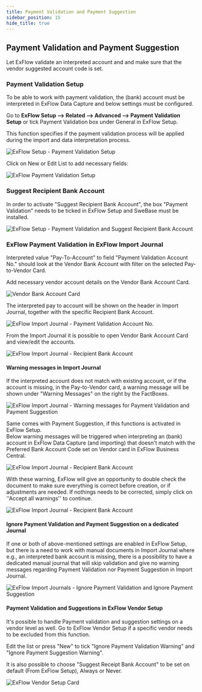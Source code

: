```yaml
---
title: Payment Validation and Payment Suggestion
sidebar_position: 15
hide_title: true
---
```

## Payment Validation and Payment Suggestion

Let ExFlow validate an interpreted account and and make sure that the vendor suggested account code is set.


### Payment Validation Setup

To be able to work with payment validation, the (bank) account must be interpreted in ExFlow Data Capture and below settings must be configured.

Go to **ExFlow Setup --> Related --> Advanced --> Payment Validation Setup** or tick Payment Validation box under General in ExFlow Setup.

This function specifies if the payment validation process will be applied during the import and data interpretation process.

![ExFlow Setup - Payment Validation Setup](@site/static/img/media/exflow-setup-general-002-payment-validation-setup.png)

Click on New or Edit List to add necessary fields:

![ExFlow Payment Validation Setup](@site/static/img/media/payment-validation-setup-001.png)

### Suggest Recipient Bank Account

In order to activate "Suggest Recipient Bank Account", the box "Payment Validation" needs to be ticked in ExFlow Setup and SweBase must be installed.

![ExFlow Setup - Payment Validation and Suggest Recipient Bank Account](@site/static/img/media/exflow-setup-general-003.png)

### ExFlow Payment Validation in ExFlow Import Journal

Interpreted value "Pay-To-Account" to field "Payment Validation Account No." should look at the Vendor Bank Account with filter on the selected Pay-to-Vendor Card.

Add necessary vendor account details on the Vendor Bank Account Card.

![Vendor Bank Account Card](@site/static/img/media/vendor-bank-account-001.png)

The interpreted pay to account will be shown on the header in Import Journal, together with the specific Recipient Bank Account.

![ExFlow Import Journal - Payment Validation Account No.](@site/static/img/media/import-journal-024.png)

From the Import Journal it is possible to open Vendor Bank Account Card and view/edit the accounts.

![ExFlow Import Journal - Recipient Bank Account](@site/static/img/media/import-journal-025.png)


#### Warning messages in Import Journal

If the interpreted account does not match with existing account, or if the account is missing, in the Pay-to-Vendor card, a warning message will be shown under "Warning Messages" on the right by the FactBoxes. 

![ExFlow Import Journal - Warning messages for Payment Validation and Payment Suggestion](@site/static/img/media/warning-messages-002.png)

Same comes with Payment Suggestion, if this functions is activated in ExFlow Setup. <br/> 
Below warning messages will be triggered when interpreting an (bank) account in ExFlow Data Capture (and importing) that doesn't match with the Preferred Bank Account Code set on Vendor card in ExFlow Business Central.  

![ExFlow Import Journal - Recipient Bank Account](@site/static/img/media/payment-suggestion-001.png)

With these warning, ExFlow will give an opportunity to double check the document to make sure everything is correct before creation, or if adjustments are needed. If nothings needs to be corrected, simply click on ''Accept all warnings'' to continue. 

![ExFlow Import Journal - Recipient Bank Account](@site/static/img/media/payment-suggestion-002.png)

#### Ignore Payment Validation and Payment Suggestion on a dedicated Journal

If one or both of above-mentioned settings are enabled in ExFlow Setup, but there is a need to work with manual documents in Import Journal where e.g., an interpreted bank account is missing, there is a possibility to have a dedicated manual journal that will skip validation and give no warning messages regarding Payment Validation nor Payment Suggestion in Import Journal.

![ExFlow Import Journals - Ignore Payment Validation and Ignore Payment Suggestion](@site/static/img/media/import-journals-007.png)

#### Payment Validation and Suggestions in ExFlow Vendor Setup

It's possible to handle Payment validation and suggestion settings on a vendor level as well. Go to ExFlow Vendor Setup if a specific vendor needs to be excluded from this function.

Edit the list or press "New" to tick "Ignore Payment Validation Warning" and "Ignore Payment Suggestion Warning".

It is also possible to choose "Suggest Receipt Bank Account" to be set on default (From ExFlow Setup), Always or Never.

![ExFlow Vendor Setup Card](@site/static/img/media/Vendor-setup-card-003.png)
